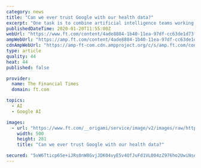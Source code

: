 ```yaml
---
category: news
title: "Can we ever trust Google with our health data?"
excerpt: "One task is to combine artificial intelligence teams working on health at Google Brain and DeepMind with those working on smart devices for health at its Nest division. At the conference ..."
publishedDateTime: 2020-01-20T11:55:00Z
webUrl: "https://www.ft.com/content/4ade8884-1b40-11ea-97df-cc63de1d73f4"
ampWebUrl: "https://amp.ft.com/content/4ade8884-1b40-11ea-97df-cc63de1d73f4"
cdnAmpWebUrl: "https://amp-ft-com.cdn.ampproject.org/c/s/amp.ft.com/content/4ade8884-1b40-11ea-97df-cc63de1d73f4"
type: article
quality: 44
heat: 44
published: false

provider:
  name: The Financial Times
  domain: ft.com

topics:
  - AI
  - Google AI

images:
  - url: "https://www.ft.com/__origami/service/image/v2/images/raw/http%3A%2F%2Fcom.ft.imagepublish.upp-prod-us.s3.amazonaws.com%2F871f5470-3893-11ea-a6d3-9a26f8c3cba4?source=google-amp&fit=scale-down&width=500"
    width: 500
    height: 281
    title: "Can we ever trust Google with our health data?"

secured: "5vW6Tticp6Se+iJRs0nW8GvjJDK04vyE5v4OfJuFd1VL004zZ976ho2UwiNsA1hlEfUdvaxh8vq48oFu+eYnPHhVGX+/1DCCHTLYEsgUJW5TynUpUWTKnISTd1pDXzGgvmqfgYxuR+nlv/exbn483FKViXSDq7PtEeoQ5lzMnZdW6jiNOEYtq2oHL7XYdVy04J5ZyBj2KWHFEmv+ay2IWykdWCaDtUoSnQbN3q4xOngVyntBnzjv6Gv1l7t/qtRFeiz04J80R8oC24Yv0DnEbnsdUD/izn36YwhCKyTiU2msJEm2HgvIvXl4wo+NWxiy;73vFNl3XylRSru+M4XQlhA=="
---
```


